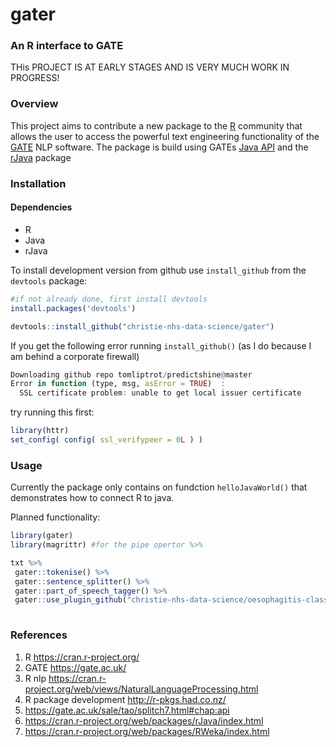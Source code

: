 # gater 
### An R interface to GATE
THis PROJECT IS AT EARLY STAGES AND IS VERY MUCH WORK IN PROGRESS!

### Overview

This project aims to contribute a new package to the [R](https://cran.r-project.org/) community that allows the user to access the powerful text engineering functionality of the [GATE](https://gate.ac.uk/) NLP software.  The package is build using GATEs [Java API](https://gate.ac.uk/sale/tao/splitch7.html#chap:api) and the [rJava](https://cran.r-project.org/web/packages/rJava/index.html) package

### Installation
#### Dependencies
* R
* Java
* rJava

To install development version from github use `install_github` from the `devtools` package:

```r
#if not already done, first install devtools
install.packages('devtools')

devtools::install_github("christie-nhs-data-science/gater")
```

If you get the following error running `install_github()` (as I do because I am behind a corporate firewall)
```R
Downloading github repo tomliptrot/predictshine@master
Error in function (type, msg, asError = TRUE)  : 
  SSL certificate problem: unable to get local issuer certificate
```

 try running this first:

```R
library(httr)
set_config( config( ssl_verifypeer = 0L ) )
```

### Usage

Currently the package only contains on fundction `helloJavaWorld()` that demonstrates how to connect R to java.

Planned functionality:

```r
library(gater)
library(magrittr) #for the pipe opertor %>%

txt %>%
 gater::tokenise() %>%
 gater::sentence_splitter() %>%
 gater::part_of_speech_tagger() %>%
 gater::use_plugin_github("christie-nhs-data-science/oesophagitis-classifier")
 
```
 

### References

1. R <https://cran.r-project.org/>
2. GATE <https://gate.ac.uk/>
3. R nlp <https://cran.r-project.org/web/views/NaturalLanguageProcessing.html>
4. R package development <http://r-pkgs.had.co.nz/>
5. <https://gate.ac.uk/sale/tao/splitch7.html#chap:api>
6. <https://cran.r-project.org/web/packages/rJava/index.html>
7. <https://cran.r-project.org/web/packages/RWeka/index.html>


